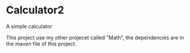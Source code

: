 # Calculator2
A simple calculator

This project use my other projecet called "Math", the dependencies are in the maven file of this project.
